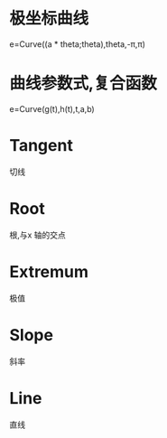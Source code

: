 # 极坐标曲线
e=Curve((a * theta;theta),theta,-π,π)

# 曲线参数式,复合函数
e=Curve(g(t),h(t),t,a,b)


# Tangent
切线

# Root
根,与x 轴的交点

# Extremum
极值

# Slope
斜率

# Line
直线
